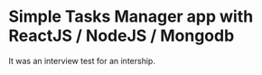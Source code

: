 # Simple Tasks Manager app with ReactJS / NodeJS / Mongodb 
It was an interview test for an intership.
